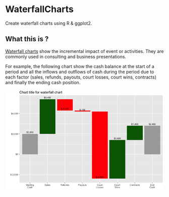 # WaterfallCharts
Create waterfall charts using R &amp; ggplot2.

## What this is ?
[Waterfall charts][1] show the incremental impact of event or activities. They are commonly used in consulting and business presentations.

For example, the following chart show the cash balance at the start of a period and all the inflows and outflows of cash during the period due to each factor (sales, refunds, payouts, court losses, court wins, contracts) and finally the ending cash position.

![Screenshot](waterfall.png)



[1]: https://en.wikipedia.org/wiki/Waterfall_chart "Wikipedia: Waterfall Chart"

